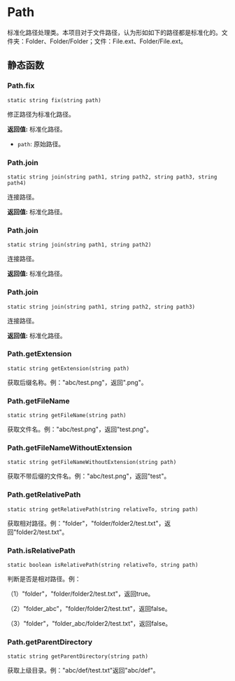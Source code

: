 # Path
标准化路径处理类。本项目对于文件路径，认为形如如下的路径都是标准化的。文件夹：Folder、Folder/Folder；文件：File.ext、Folder/File.ext。
## 静态函数

### Path.fix

```
static string fix(string path)
```

修正路径为标准化路径。

 **返回值:** 标准化路径。
* `path`: 原始路径。

### Path.join

```
static string join(string path1, string path2, string path3, string path4)
```

连接路径。

 **返回值:** 标准化路径。

### Path.join

```
static string join(string path1, string path2)
```

连接路径。

 **返回值:** 标准化路径。

### Path.join

```
static string join(string path1, string path2, string path3)
```

连接路径。

 **返回值:** 标准化路径。

### Path.getExtension

```
static string getExtension(string path)
```

获取后缀名称。例："abc/test.png"，返回".png"。

### Path.getFileName

```
static string getFileName(string path)
```

获取文件名。例："abc/test.png"，返回"test.png"。

### Path.getFileNameWithoutExtension

```
static string getFileNameWithoutExtension(string path)
```

获取不带后缀的文件名。例："abc/test.png"，返回"test"。

### Path.getRelativePath

```
static string getRelativePath(string relativeTo, string path)
```

获取相对路径。例："folder"，"folder/folder2/test.txt"，返回"folder2/test.txt"。

### Path.isRelativePath

```
static boolean isRelativePath(string relativeTo, string path)
```

判断是否是相对路径。例：

（1）"folder"，"folder/folder2/test.txt"，返回true。

（2）"folder_abc"，"folder/folder2/test.txt"，返回false。

（3）"folder"，"folder_abc/folder2/test.txt"，返回false。

### Path.getParentDirectory

```
static string getParentDirectory(string path)
```

获取上级目录。例："abc/def/test.txt"返回"abc/def"。

